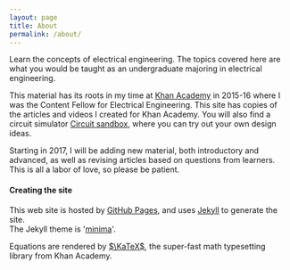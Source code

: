 ```yaml
---
layout: page
title: About
permalink: /about/
---
```

Learn the concepts of electrical engineering. The topics covered here are what you would be taught as an undergraduate majoring in electrical engineering.

This material has its roots in my time at [Khan Academy](https://www.khanacademy.org/science/electrical-engineering) in 2015-16 where I was the Content Fellow for Electrical Engineering. This site has copies of the articles and videos I created for Khan Academy. You will also find a circuit simulator [Circuit sandbox](/a/circuit-sandbox.html), where you can try out your own design ideas. 

Starting in 2017, I will be adding new material, both introductory and advanced, as well as revising articles based on questions from learners. This is all a labor of love, so please be patient.

#### Creating the site

This web site is hosted by [GitHub Pages](https://pages.github.com/), and uses [Jekyll](https://jekyllrb.com/) to generate the site.  
The Jekyll theme is '[minima](https://github.com/jekyll/minima)'.

Equations are rendered by [$\KaTeX$](https://khan.github.io/KaTeX/), the super-fast math typesetting library from Khan Academy.
